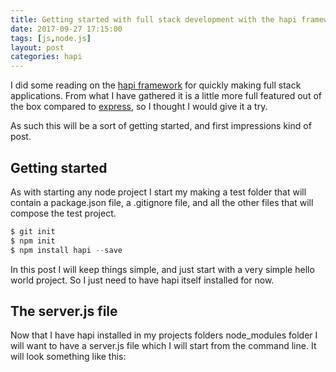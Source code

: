 ```yaml
---
title: Getting started with full stack development with the hapi framework.
date: 2017-09-27 17:15:00
tags: [js,node.js]
layout: post
categories: hapi
---
```


I did some reading on the [hapi framework](https://hapijs.com/) for quickly making full stack applications. From what I have gathered it is a little more full featured out of the box compared to [express](https://expressjs.com/), so I thought I would give it a try.

<!-- more -->

As such this will be a sort of getting started, and first impressions kind of post. 

## Getting started

As with starting any node project I start my making a test folder that will contain a package.json file, a .gitignore file, and all the other files that will compose the test project.

```js
$ git init
$ npm init
$ npm install hapi --save
```

In this post I will keep things simple, and just start with a very simple hello world project. So I just need to have hapi itself installed for now.

## The server.js file

Now that I have hapi installed in my projects folders node_modules folder I will want to have a server.js file which I will start from the command line. It will look something like this:

```js
```
